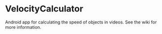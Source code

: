 # VelocityCalculator
Android app for calculating the speed of objects in videos. See the wiki for more information.
